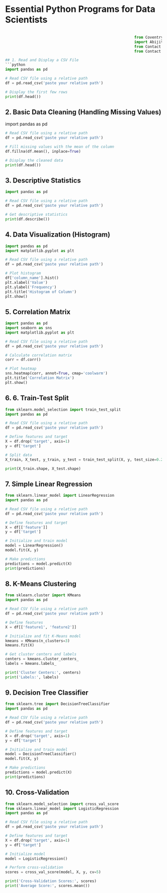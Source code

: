 # Essential Python Programs for Data Scientists


```python

                                                          from Coventry University import Data Science
                                                          import Abijith as Graduate Data Science
                                                          from Contact import Email - abijithpandath@gmail.com
                                                          from Contact import Mobile -  +447342663982

## 1. Read and Display a CSV File
```python
import pandas as pd

# Read CSV file using a relative path
df = pd.read_csv('paste your relative path')

# Display the first few rows
print(df.head())
```


## 2. Basic Data Cleaning (Handling Missing Values)
import pandas as pd
```python
# Read CSV file using a relative path
df = pd.read_csv('paste your relative path')

# Fill missing values with the mean of the column
df.fillna(df.mean(), inplace=True)

# Display the cleaned data
print(df.head())
```

## 3. Descriptive Statistics
```python
import pandas as pd

# Read CSV file using a relative path
df = pd.read_csv('paste your relative path')

# Get descriptive statistics
print(df.describe())
```

## 4. Data Visualization (Histogram)
```python
import pandas as pd
import matplotlib.pyplot as plt

# Read CSV file using a relative path
df = pd.read_csv('paste your relative path')

# Plot histogram
df['column_name'].hist()
plt.xlabel('Value')
plt.ylabel('Frequency')
plt.title('Histogram of Column')
plt.show()
```

## 5. Correlation Matrix
```python
import pandas as pd
import seaborn as sns
import matplotlib.pyplot as plt

# Read CSV file using a relative path
df = pd.read_csv('paste your relative path')

# Calculate correlation matrix
corr = df.corr()

# Plot heatmap
sns.heatmap(corr, annot=True, cmap='coolwarm')
plt.title('Correlation Matrix')
plt.show()
```

## 6. 6. Train-Test Split
```python
from sklearn.model_selection import train_test_split
import pandas as pd

# Read CSV file using a relative path
df = pd.read_csv('paste your relative path')

# Define features and target
X = df.drop('target', axis=1)
y = df['target']

# Split data
X_train, X_test, y_train, y_test = train_test_split(X, y, test_size=0.2, random_state=42)

print(X_train.shape, X_test.shape)
```

## 7. Simple Linear Regression
```python
from sklearn.linear_model import LinearRegression
import pandas as pd

# Read CSV file using a relative path
df = pd.read_csv('paste your relative path')

# Define features and target
X = df[['feature']]
y = df['target']

# Initialize and train model
model = LinearRegression()
model.fit(X, y)

# Make predictions
predictions = model.predict(X)
print(predictions)
```

## 8. K-Means Clustering
```python
from sklearn.cluster import KMeans
import pandas as pd

# Read CSV file using a relative path
df = pd.read_csv('paste your relative path')

# Define features
X = df[['feature1', 'feature2']]

# Initialize and fit K-Means model
kmeans = KMeans(n_clusters=3)
kmeans.fit(X)

# Get cluster centers and labels
centers = kmeans.cluster_centers_
labels = kmeans.labels_

print('Cluster Centers:', centers)
print('Labels:', labels)
```

## 9. Decision Tree Classifier
```python
from sklearn.tree import DecisionTreeClassifier
import pandas as pd

# Read CSV file using a relative path
df = pd.read_csv('paste your relative path')

# Define features and target
X = df.drop('target', axis=1)
y = df['target']

# Initialize and train model
model = DecisionTreeClassifier()
model.fit(X, y)

# Make predictions
predictions = model.predict(X)
print(predictions)
```

## 10. Cross-Validation
```python
from sklearn.model_selection import cross_val_score
from sklearn.linear_model import LogisticRegression
import pandas as pd

# Read CSV file using a relative path
df = pd.read_csv('paste your relative path')

# Define features and target
X = df.drop('target', axis=1)
y = df['target']

# Initialize model
model = LogisticRegression()

# Perform cross-validation
scores = cross_val_score(model, X, y, cv=5)

print('Cross-Validation Scores:', scores)
print('Average Score:', scores.mean())
```
